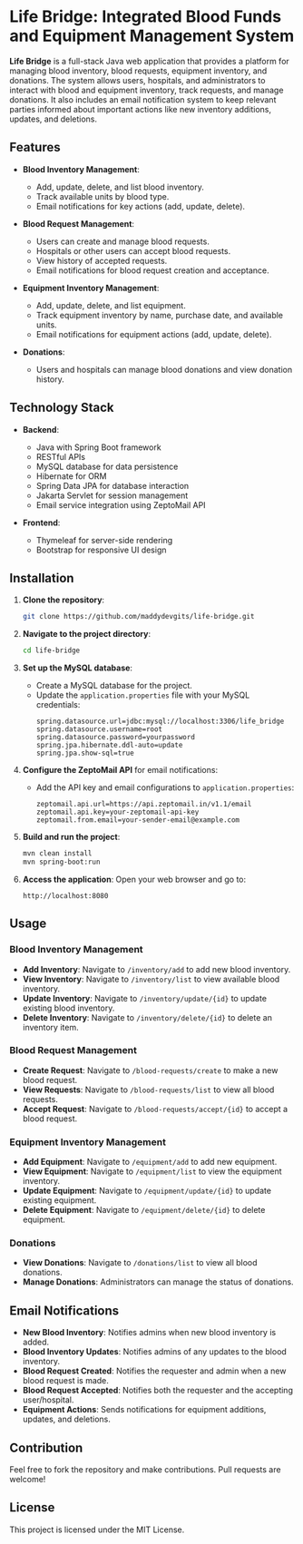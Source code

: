 
# Life Bridge: Integrated Blood Funds and Equipment Management System

**Life Bridge** is a full-stack Java web application that provides a platform for managing blood inventory, blood requests, equipment inventory, and donations. The system allows users, hospitals, and administrators to interact with blood and equipment inventory, track requests, and manage donations. It also includes an email notification system to keep relevant parties informed about important actions like new inventory additions, updates, and deletions.

## Features

- **Blood Inventory Management**:
  - Add, update, delete, and list blood inventory.
  - Track available units by blood type.
  - Email notifications for key actions (add, update, delete).
  
- **Blood Request Management**:
  - Users can create and manage blood requests.
  - Hospitals or other users can accept blood requests.
  - View history of accepted requests.
  - Email notifications for blood request creation and acceptance.
  
- **Equipment Inventory Management**:
  - Add, update, delete, and list equipment.
  - Track equipment inventory by name, purchase date, and available units.
  - Email notifications for equipment actions (add, update, delete).

- **Donations**:
  - Users and hospitals can manage blood donations and view donation history.

## Technology Stack

- **Backend**:
  - Java with Spring Boot framework
  - RESTful APIs
  - MySQL database for data persistence
  - Hibernate for ORM
  - Spring Data JPA for database interaction
  - Jakarta Servlet for session management
  - Email service integration using ZeptoMail API

- **Frontend**:
  - Thymeleaf for server-side rendering
  - Bootstrap for responsive UI design

## Installation

1. **Clone the repository**:
   ```bash
   git clone https://github.com/maddydevgits/life-bridge.git
   ```

2. **Navigate to the project directory**:
   ```bash
   cd life-bridge
   ```

3. **Set up the MySQL database**:
   - Create a MySQL database for the project.
   - Update the `application.properties` file with your MySQL credentials:
     ```properties
     spring.datasource.url=jdbc:mysql://localhost:3306/life_bridge
     spring.datasource.username=root
     spring.datasource.password=yourpassword
     spring.jpa.hibernate.ddl-auto=update
     spring.jpa.show-sql=true
     ```

4. **Configure the ZeptoMail API** for email notifications:
   - Add the API key and email configurations to `application.properties`:
     ```properties
     zeptomail.api.url=https://api.zeptomail.in/v1.1/email
     zeptomail.api.key=your-zeptomail-api-key
     zeptomail.from.email=your-sender-email@example.com
     ```

5. **Build and run the project**:
   ```bash
   mvn clean install
   mvn spring-boot:run
   ```

6. **Access the application**:
   Open your web browser and go to:
   ```
   http://localhost:8080
   ```

## Usage

### Blood Inventory Management
- **Add Inventory**: Navigate to `/inventory/add` to add new blood inventory.
- **View Inventory**: Navigate to `/inventory/list` to view available blood inventory.
- **Update Inventory**: Navigate to `/inventory/update/{id}` to update existing blood inventory.
- **Delete Inventory**: Navigate to `/inventory/delete/{id}` to delete an inventory item.

### Blood Request Management
- **Create Request**: Navigate to `/blood-requests/create` to make a new blood request.
- **View Requests**: Navigate to `/blood-requests/list` to view all blood requests.
- **Accept Request**: Navigate to `/blood-requests/accept/{id}` to accept a blood request.

### Equipment Inventory Management
- **Add Equipment**: Navigate to `/equipment/add` to add new equipment.
- **View Equipment**: Navigate to `/equipment/list` to view the equipment inventory.
- **Update Equipment**: Navigate to `/equipment/update/{id}` to update existing equipment.
- **Delete Equipment**: Navigate to `/equipment/delete/{id}` to delete equipment.

### Donations
- **View Donations**: Navigate to `/donations/list` to view all blood donations.
- **Manage Donations**: Administrators can manage the status of donations.

## Email Notifications

- **New Blood Inventory**: Notifies admins when new blood inventory is added.
- **Blood Inventory Updates**: Notifies admins of any updates to the blood inventory.
- **Blood Request Created**: Notifies the requester and admin when a new blood request is made.
- **Blood Request Accepted**: Notifies both the requester and the accepting user/hospital.
- **Equipment Actions**: Sends notifications for equipment additions, updates, and deletions.

## Contribution

Feel free to fork the repository and make contributions. Pull requests are welcome!

## License

This project is licensed under the MIT License.
